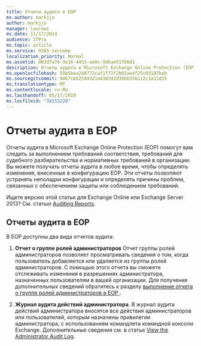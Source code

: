 ```yaml
---
title: Отчеты аудита в EOP
ms.author: markjjo
author: markjjo
manager: laurawi
ms.date: 11/17/2014
audience: ITPro
ms.topic: article
ms.service: O365-seccomp
localization_priority: Normal
ms.assetid: 003d7a74-3e16-4453-ae0c-9dbae51f66d1
description: Отчеты аудита в Microsoft Exchange Online Protection (EOP) помогут вам следить за выполнением требований соответствия, требований для судебного разбирательства и нормативных требований в организации. Вы можете получать отчеты аудита в любое время, чтобы определять изменения, внесенные в конфигурацию EOP. Эти отчеты позволяют устранять неполадки конфигурации и определять причины проблем, связанных с обеспечением защиты или соблюдением требований.
ms.openlocfilehash: 59b5bea248772caf1f72f2b03ae4f25c03187bab
ms.sourcegitcommit: 9d67cb52544321a430343d39eb336112c1a11d35
ms.translationtype: MT
ms.contentlocale: ru-RU
ms.lasthandoff: 05/17/2019
ms.locfileid: "34153220"
---
```

# <a name="auditing-reports-in-eop"></a>Отчеты аудита в EOP

Отчеты аудита в Microsoft Exchange Online Protection (EOP) помогут вам следить за выполнением требований соответствия, требований для судебного разбирательства и нормативных требований в организации. Вы можете получать отчеты аудита в любое время, чтобы определять изменения, внесенные в конфигурацию EOP. Эти отчеты позволяют устранять неполадки конфигурации и определять причины проблем, связанных с обеспечением защиты или соблюдением требований.
  
Ищете версию этой статьи для Exchange Online или Exchange Server 2013? См. статью [Auditing Reports](http://technet.microsoft.com/library/2b3e1529-1677-4564-be0b-ce22757ddc0d.aspx).
  
## <a name="auditing-reports-in-eop"></a>Отчеты аудита в EOP

В EOP доступны два вида отчетов аудита:
  
1. **Отчет о группе ролей администраторов** Отчет группы ролей администраторов позволяет просматривать сведения о том, когда пользователь добавляется или удаляется из группы ролей администраторов. С помощью этого отчета вы сможете отслеживать изменения в разрешениях администратора, назначенных пользователям в вашей организации. Для получения дополнительных сведений обратитесь к разделу [выполнение отчета о группе ролей администраторов в EOP ](run-an-administrator-role-group-report-in-eop-eop.md).
    
2. **Журнал аудита действий администратора**. В журнал аудита действий администратора вносятся все действия администраторов или пользователей, которым назначены привилегии администратора, с использованием командлета командной консоли Exchange. Дополнительные сведения см. в статье [View the Administrator Audit Log](http://technet.microsoft.com/library/5c62072a-556d-4fea-9973-d668c6b9fd57.aspx).
    


